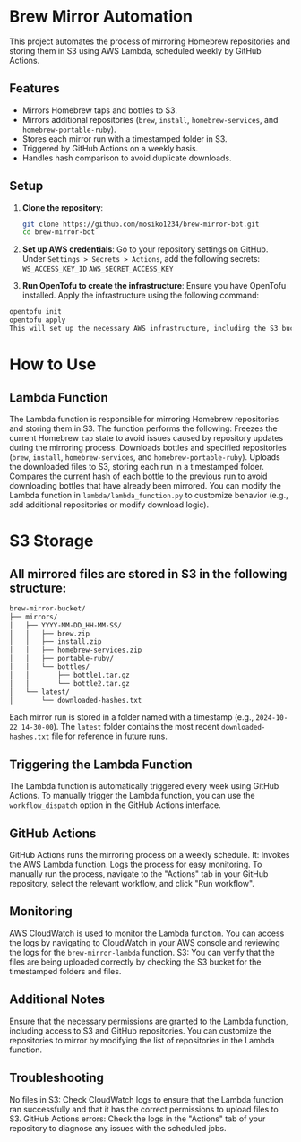 # Brew Mirror Automation

This project automates the process of mirroring Homebrew repositories and storing them in S3 using AWS Lambda, scheduled weekly by GitHub Actions.

## Features
- Mirrors Homebrew taps and bottles to S3.
- Mirrors additional repositories (`brew`, `install`, `homebrew-services`, and `homebrew-portable-ruby`).
- Stores each mirror run with a timestamped folder in S3.
- Triggered by GitHub Actions on a weekly basis.
- Handles hash comparison to avoid duplicate downloads.

## Setup

1. **Clone the repository**:
   ```bash
   git clone https://github.com/mosiko1234/brew-mirror-bot.git
   cd brew-mirror-bot

2. **Set up AWS credentials**:
Go to your repository settings on GitHub.
Under `Settings > Secrets > Actions`, add the following secrets:
`WS_ACCESS_KEY_ID`
`AWS_SECRET_ACCESS_KEY`

3. **Run OpenTofu to create the infrastructure**:
Ensure you have OpenTofu installed.
Apply the infrastructure using the following command:
```bash
opentofu init
opentofu apply
This will set up the necessary AWS infrastructure, including the S3 bucket, Lambda function, and necessary permissions.
```

# How to Use

## Lambda Function
The Lambda function is responsible for mirroring Homebrew repositories and storing them in S3. 
The function performs the following:
Freezes the current Homebrew `tap` state to avoid issues caused by repository updates during the mirroring process.
Downloads bottles and specified repositories (`brew`, `install`, `homebrew-services`, and `homebrew-portable-ruby`).
Uploads the downloaded files to S3, storing each run in a timestamped folder.
Compares the current hash of each bottle to the previous run to avoid downloading bottles that have already been mirrored.
You can modify the Lambda function in `lambda/lambda_function.py` to customize behavior (e.g., add additional repositories or modify download logic).

# S3 Storage

## All mirrored files are stored in S3 in the following structure:

   ```bash
brew-mirror-bucket/
├── mirrors/
│   ├── YYYY-MM-DD_HH-MM-SS/
│   │   ├── brew.zip
│   │   ├── install.zip
│   │   ├── homebrew-services.zip
│   │   ├── portable-ruby/
│   │   └── bottles/
│   │       ├── bottle1.tar.gz
│   │       └── bottle2.tar.gz
│   └── latest/
│       └── downloaded-hashes.txt
```

Each mirror run is stored in a folder named with a timestamp (e.g., `2024-10-22_14-30-00`).
The `latest` folder contains the most recent `downloaded-hashes.txt` file for reference in future runs.

## Triggering the Lambda Function
The Lambda function is automatically triggered every week using GitHub Actions.
To manually trigger the Lambda function, you can use the `workflow_dispatch` option in the GitHub Actions interface.

## GitHub Actions
GitHub Actions runs the mirroring process on a weekly schedule. It:
Invokes the AWS Lambda function.
Logs the process for easy monitoring.
To manually run the process, navigate to the "Actions" tab in your GitHub repository, select the relevant workflow, and click "Run workflow".

## Monitoring
AWS CloudWatch is used to monitor the Lambda function. You can access the logs by navigating to CloudWatch in your AWS console and reviewing the logs for the `brew-mirror-lambda` function.
S3: You can verify that the files are being uploaded correctly by checking the S3 bucket for the timestamped folders and files.

## Additional Notes
Ensure that the necessary permissions are granted to the Lambda function, including access to S3 and GitHub repositories.
You can customize the repositories to mirror by modifying the list of repositories in the Lambda function.

## Troubleshooting
No files in S3: Check CloudWatch logs to ensure that the Lambda function ran successfully and that it has the correct permissions to upload files to S3.
GitHub Actions errors: Check the logs in the "Actions" tab of your repository to diagnose any issues with the scheduled jobs.

